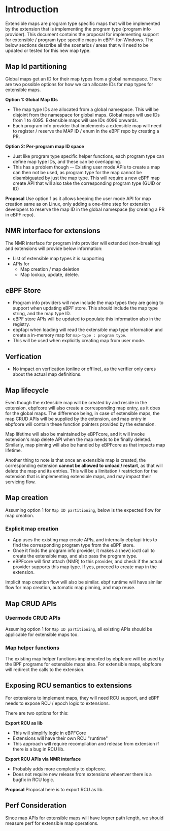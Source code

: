 # Introduction

Extensible maps are program type specific maps that will be implemented by the extension that is implementing the program type (program info provider). This document contains the proposal for implementing support for extensible / program type specific maps in eBPF-for-Windows. The below sections describe all the scenarios / areas that will need to be updated or tested for this new map type.

## Map Id partitioning
Global maps get an ID for their map types from a global namespace. There are two possible options for how we can allocate IDs for map types for extensible maps.

**Option 1: Global Map IDs**
- The map type IDs are allocated from a global namespace. This will be disjoint from the namespace for global maps. Global maps will use IDs from 1 to 4095. Extensible maps will use IDs 4096 onwards.
- Each program info provider that implements a extensible map will need to register / reserve the MAP ID / enum in the eBPF repo by creating a PR.

**Option 2: Per-program map ID space**
- Just like program type specific helper functions, each program type can define map type IDs, and these can be overlapping.
- This has a problem though -- Existing user mode APIs to create a map can then not be used, as program type for the map cannot be disambiguated by just the map type. This will require a new eBPF map create API that will also take the corresponding program type (GUID or ID)

**Proposal**
Use option 1 as it allows keeping the user mode API for map creation same as on Linux, only adding a one-time step for extension developers to reserve the map ID in the global namespace (by creating a PR in eBPF repo).

## NMR interface for extensions
The NMR interface for program info provider will extended (non-breaking) and extensions will provide below information:
 - List of extensible map types it is supporting
 - APIs for
   - Map creation / map deletion
   - Map lookup, update, delete.

## eBPF Store
- Program info providers will now include the map types they are going to support when updating eBPF store. This should include the map type string, and the map type ID.
- eBPF store APIs will be updated to populate this information also in the registry.
- ebpfapi when loading will read the extensible map type information and create a in-memory map for `map-type : program type`.
- This will be used when explicitly creating map from user mode.

## Verfication
- No impact on verfication (online or offline), as the verifier only cares about the actual map definitions.

## Map lifecycle
Even though the extensible map will be created by and reside in the extension, ebpfcore will also create a corresponding map entry, as it does for the global maps. The difference being, in case of extensible maps, the map CRUD APIs will be supplied by the extension, and map entry in ebpfcore will contain these function pointers provided by the extension.

Map lifetime will also be maintained by eBPFcore, and it will invoke extension's map delete API when the map needs to be finally deleted.
Similarly, map pinning will also be handled by eBPFcore as that impacts map lifetime.

Another thing to note is that once an extensible map is created, the corresponding extension **cannot be allowed to unload / restart**, as that will delete the map and its entries. This will be a limitation / restriction for the extension that is implementing extensible maps, and may impact their servicing flow.

## Map creation
Assuming option 1 for `Map ID partitioning`, below is the expected flow for map creation.

### Explicit map creation
- App uses the existing map create APIs, and internally ebpfapi tries to find the corresponding program type from the eBPF store.
- Once it finds the program info provider, it makes a (new) ioctl call to create the extensible map, and also pass the program type.
- eBPFcore will first attach (NMR) to this provider, and check if the actual provider supports this map type. If yes, proceed to create map in the extension.

Implicit map creation flow will also be similar. ebpf runtime will have similar flow for map creation, automatic map pinning, and map reuse.

## Map CRUD APIs

### Usermode CRUD APIs
Assuming option 1 for `Map ID partitioning`, all existing APIs should be applicable for extensible maps too.

### Map helper functions
The existing map helper functions implemented by ebpfcore will be used by the BPF programs for extensible maps also. For extensible maps, ebpfcore will redirect the calls to the extension.

## Exposing RCU semantics to extensions
For extensions to implement maps, they will need RCU support, and eBPF needs to expose RCU / epoch logic to extensions.

There are two options for this:

**Export RCU as lib**
- This will simplify logic in eBPFCore
- Extensions will have their own RCU "runtime"
- This approach will require recompilation and release from extension if there is a bug in RCU lib.

**Export RCU APIs via NMR interface**
- Probably adds more complexity to ebpfcore.
- Does not require new release from extensions wheenver there is a bugfix in RCU logic.

**Proposal**
Proposal here is to export RCU as lib.

## Perf Consideration
Since map APIs for extensible maps will have logner path length, we should measure perf for extensible map operations.

